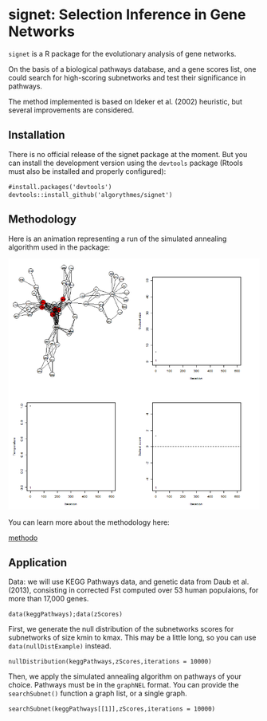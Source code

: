 # signet: Selection Inference in Gene Networks

`signet` is a R package for the evolutionary analysis of gene networks.

On the basis of a biological pathways database, and a gene scores list, 
one could search for high-scoring subnetworks and test their significance in pathways.

The method implemented is based on Ideker et al. (2002) heuristic, 
but several improvements are considered.

## Installation

There is no official release of the signet package at the moment. 
But you can install the development version using the `devtools` package 
(Rtools must also be installed and properly configured):

```
#install.packages('devtools')
devtools::install_github('algorythmes/signet')
```

## Methodology

Here is an animation representing a run of the simulated annealing 
algorithm used in the package:

![simulatedAnnealing](misc/anim_50fps.gif)

You can learn more about the methodology here:

[methodo](misc/methodo.md)


## Application

Data: we will use KEGG Pathways data, and genetic data from Daub et al. (2013), 
consisting in corrected Fst computed over 53 human populaions, 
for more than 17,000 genes.

```
data(keggPathways);data(zScores)
```

First, we generate the null distribution of the subnetworks scores 
for subnetworks of size kmin to kmax. 
This may be a little long, so you can use `data(nullDistExample)` instead.

```
nullDistribution(keggPathways,zScores,iterations = 10000)
```
Then, we apply the simulated annealing algorithm 
on pathways of your choice. Pathways must be in the `graphNEL` format. 
You can provide the `searchSubnet()` function a graph list, or a single graph.

```
searchSubnet(keggPathways[[1]],zScores,iterations = 10000)
```

